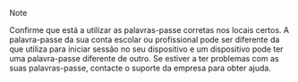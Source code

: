   > [!NOTE]
  > Confirme que está a utilizar as palavras-passe corretas nos locais certos. A palavra-passe da sua conta escolar ou profissional pode ser diferente da que utiliza para iniciar sessão no seu dispositivo e um dispositivo pode ter uma palavra-passe diferente de outro. Se estiver a ter problemas com as suas palavras-passe, contacte o suporte da empresa para obter ajuda.
